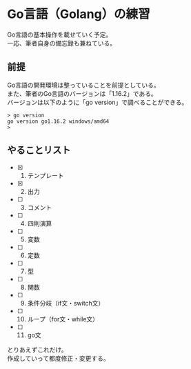 # Go言語（Golang）の練習
Go言語の基本操作を載せていく予定。  
一応、筆者自身の備忘録も兼ねている。  

## 前提
Go言語の開発環境は整っていることを前提としている。  
また、筆者のGo言語のバージョンは「1.16.2」である。  
バージョンは以下のように「go version」で調べることができる。  
```
> go version
go version go1.16.2 windows/amd64
>
```

## やることリスト

- [x] 1. テンプレート
- [x] 2. 出力
- [ ] 3. コメント
- [ ] 4. 四則演算
- [ ] 5. 変数
- [ ] 6. 定数
- [ ] 7. 型
- [ ] 8. 関数
- [ ] 9. 条件分岐（if文・switch文）
- [ ] 10. ループ（for文・while文）
- [ ] 11. go文

とりあえずこれだけ。  
作成していって都度修正・変更する。  
